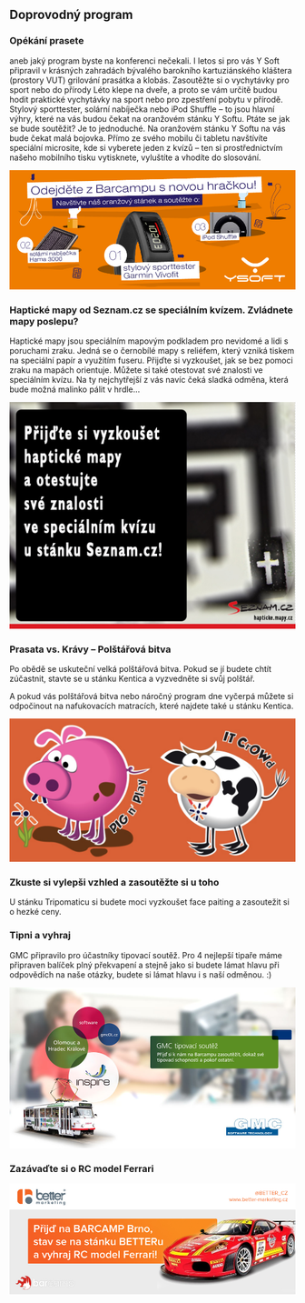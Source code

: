 Doprovodný program
------------------

### Opékání prasete

aneb jaký program byste na konferenci nečekali. I letos si pro vás Y Soft připravil v krásných zahradách bývalého barokního kartuziánského kláštera (prostory VUT) grilování prasátka a klobás.
Zasoutěžte si o vychytávky pro sport nebo do přírody
Léto klepe na dveře, a proto se vám určitě budou hodit praktické vychytávky na sport nebo pro zpestření pobytu v přírodě. Stylový sporttester, solární nabíječka nebo iPod Shuffle – to jsou hlavní výhry, které na vás budou čekat na oranžovém stánku Y Softu. Ptáte se jak se bude soutěžit? Je to jednoduché. Na oranžovém stánku Y Softu na vás bude čekat malá bojovka. Přímo ze svého mobilu či tabletu navštívíte speciální microsite, kde si vyberete jeden z kvízů – ten si prostřednictvím našeho mobilního tisku vytisknete, vyluštíte a vhodíte do slosování.

<img src="/static/img/program_ysoft.jpg" alt="" style="max-width:100%"/>


### Haptické mapy od Seznam.cz se speciálním kvízem. Zvládnete mapy poslepu?
Haptické mapy jsou speciálním mapovým podkladem pro nevidomé a lidi s poruchami zraku. Jedná se o černobílé mapy s reliéfem, který vzniká tiskem na speciální papír a využitím fuseru. Přijďte si vyzkoušet, jak se bez pomoci zraku na mapách orientuje. Můžete si také otestovat své znalosti ve speciálním kvízu. Na ty nejchytřejší z vás navíc čeká sladká odměna, která bude možná malinko pálit v hrdle…

<img src="/static/img/program_seznam.jpg" alt="" style="max-width:100%"/>

### Prasata vs. Krávy – Polštářová bitva
Po obědě se uskuteční velká polštářová bitva. Pokud se jí budete chtít zúčastnit, stavte se u stánku Kentica a vyzvedněte si svůj polštář.

A pokud vás polštářová bitva nebo náročný program dne vyčerpá můžete si odpočinout na nafukovacích matracích, které najdete také u stánku Kentica.

<img src="/static/img/program_kentico.jpg" alt="" style="max-width:100%"/>

### Zkuste si vylepši vzhled a zasoutěžte si u toho
U stánku Tripomaticu si budete moci vyzkoušet face paiting a zasoutežit si o hezké ceny.

### Tipni a vyhraj
GMC připravilo pro účastníky tipovací soutěž. Pro 4 nejlepší tipaře máme připraven balíček plný překvapení a stejně jako si budete lámat hlavu při odpovědích na naše otázky, budete si lámat hlavu i s naší odměnou. :)

<img src="/static/img/program_gmc.jpg" alt="" style="max-width:100%"/>

### Zazávaďte si o RC model Ferrari

<img src="/static/img/program_better.jpg" alt="" style="max-width:100%"/>
